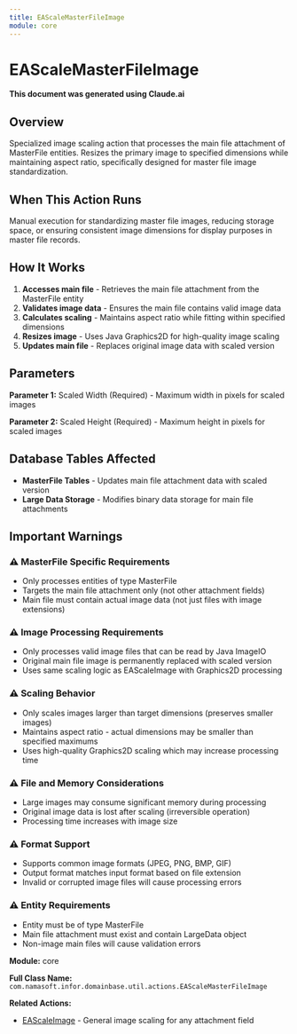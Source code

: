 ```yaml
---
title: EAScaleMasterFileImage
module: core
---
```



<div class='entity-flows'>

# EAScaleMasterFileImage

**This document was generated using Claude.ai**

## Overview

Specialized image scaling action that processes the main file attachment of MasterFile entities. Resizes the primary image to specified dimensions while maintaining aspect ratio, specifically designed for master file image standardization.

## When This Action Runs

Manual execution for standardizing master file images, reducing storage space, or ensuring consistent image dimensions for display purposes in master file records.

## How It Works

1. **Accesses main file** - Retrieves the main file attachment from the MasterFile entity
2. **Validates image data** - Ensures the main file contains valid image data
3. **Calculates scaling** - Maintains aspect ratio while fitting within specified dimensions
4. **Resizes image** - Uses Java Graphics2D for high-quality image scaling
5. **Updates main file** - Replaces original image data with scaled version

## Parameters

**Parameter 1:** Scaled Width (Required) - Maximum width in pixels for scaled images

**Parameter 2:** Scaled Height (Required) - Maximum height in pixels for scaled images

## Database Tables Affected

- **MasterFile Tables** - Updates main file attachment data with scaled version
- **Large Data Storage** - Modifies binary data storage for main file attachments

## Important Warnings

### ⚠️ MasterFile Specific Requirements
- Only processes entities of type MasterFile
- Targets the main file attachment only (not other attachment fields)
- Main file must contain actual image data (not just files with image extensions)

### ⚠️ Image Processing Requirements
- Only processes valid image files that can be read by Java ImageIO
- Original main file image is permanently replaced with scaled version
- Uses same scaling logic as EAScaleImage with Graphics2D processing

### ⚠️ Scaling Behavior
- Only scales images larger than target dimensions (preserves smaller images)
- Maintains aspect ratio - actual dimensions may be smaller than specified maximums
- Uses high-quality Graphics2D scaling which may increase processing time

### ⚠️ File and Memory Considerations
- Large images may consume significant memory during processing
- Original image data is lost after scaling (irreversible operation)
- Processing time increases with image size

### ⚠️ Format Support
- Supports common image formats (JPEG, PNG, BMP, GIF)
- Output format matches input format based on file extension
- Invalid or corrupted image files will cause processing errors

### ⚠️ Entity Requirements
- Entity must be of type MasterFile
- Main file attachment must exist and contain LargeData object
- Non-image main files will cause validation errors

**Module:** core

**Full Class Name:** `com.namasoft.infor.domainbase.util.actions.EAScaleMasterFileImage`

**Related Actions:**
- [EAScaleImage](EAScaleImage.md) - General image scaling for any attachment field


</div>